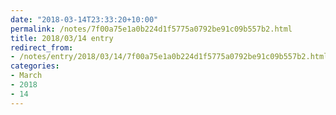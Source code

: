 ```yaml
---
date: "2018-03-14T23:33:20+10:00"
permalink: /notes/7f00a75e1a0b224d1f5775a0792be91c09b557b2.html
title: 2018/03/14 entry
redirect_from:
- /notes/entry/2018/03/14/7f00a75e1a0b224d1f5775a0792be91c09b557b2.html
categories:
- March
- 2018
- 14
---
```

